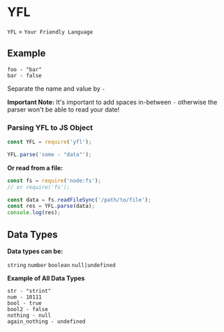 # YFL

`YFL` = `Your Friendly Language`

## Example

```
foo - "bar"
bar - false
```

Separate the name and value by `-`

**Important Note:** It's important to add spaces in-between `-` otherwise the parser won't be able to read your date!

### Parsing YFL to JS Object

```js
const YFL = require('yfl');

YFL.parse('some - "data"');
```

**Or read from a file:**

```js
const fs = require('node:fs');
// or require('fs');

const data = fs.readFileSync('/path/to/file');
const res = YFL.parse(data);
console.log(res);
```

## Data Types

**Data types can be:**

`string`
`number`
`boolean`
`null|undefined`

**Example of All Data Types**

```
str - "strint"
num - 10111
bool - true
bool2 - false
nothing - null
again_nothing - undefined
```
